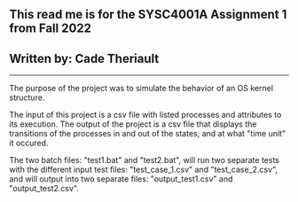## This read me is for the SYSC4001A Assignment 1 from Fall 2022

## Written by: Cade Theriault

-----
The purpose of the project was to simulate the behavior of an OS kernel structure.

The input of this project is a csv file with listed processes and attributes to its execution.
The output of the project is a csv file that displays the transitions of the processes in and out
of the states, and at what "time unit" it occured.

The two batch files: "test1.bat" and "test2.bat", will run two separate tests with the different
input test files: "test_case_1.csv" and "test_case_2.csv", and will output into two separate files:
"output_test1.csv" and "output_test2.csv".